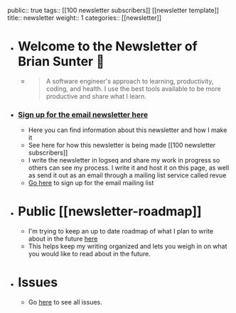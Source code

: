 public:: true
tags:: [[100 newsletter subscribers]] [[newsletter template]]
title:: newsletter
weight:: 1
categories:: [[newsletter]]

- # Welcome to the Newsletter of Brian Sunter 🧠
	- > A software engineer's approach to learning, productivity, coding, and health. 
	  I use the best tools available to be more productive and share what I learn.
- ###  [Sign up for the email newsletter here](http://newsletter.briansunter.com)
	- Here you can find information about this newsletter and how I make it
	- See here for how this newsletter is being made [[100 newsletter subscribers]]
	- I write the newsletter in logseq and share my work in progress so others can see my process. I write it and host it on this page, as well as send it out as an email through a mailing list service called revue
	- [Go here](http://newsletter.briansunter.com) to sign up for the email mailing list
- # Public [[newsletter-roadmap]]
	- I'm trying to keep an up to date roadmap of what I plan to write about in the future [here]([[newsletter-roadmap]])
	- This helps keep my writing organized and lets you weigh in on what you would like to read about in the future.
- # Issues
	- Go [here](/catgories/issues) to see all issues.